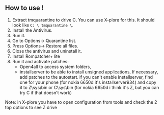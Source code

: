 ##  How to use !

1. Extract tmquarantine to drive C. You can use X-plore for this. It should look like `C: \ tmquarantine \`.
2. Install the Antivirus.
3. Run it.
4. Go to Options-> Quarantine list.
5. Press Options-> Restore all files.
6. Close the antivirus and uninstall it.
7. Install Rompatcher+ lite
8. Run it and activate patches:
   - Open4all to access system folders,
   - installserver to be able to install unsigned applications,
If necessary, add patches to the autostart.
if you can't enable installserver, find one for your phone (for nokia 6650d it's installserver934) and copy it to Z\sys\bin or C\sys\bin (for nokia 6650d i think it's Z, but you can try C if that doesn't work) 

Note: in X-plore you have to open configuration from tools and check the 2 top options to see Z drive
